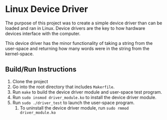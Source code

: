 # Linux Device Driver

The purpose of this project was to create a simple device driver than can be loaded and ran in Linux. Device drivers are the key to how hardware devices interface with the computer.

This device driver has the minor functionality of taking a string from the user-space and returning how many words were in the string from the kernel-space.

## Build/Run Instructions
1. Clone the project
2. Go into the root directory that includes `Makerfile`.
3. Run `make` to build the device driver module and user-space test program.
4. Run `sudo insmod driver_module.ko` to install the device driver module.
5. Run `sudo ./driver_test` to launch the user-space program.
   1. To uninstall the device driver module, run `sudo rmmod driver_module.ko`

